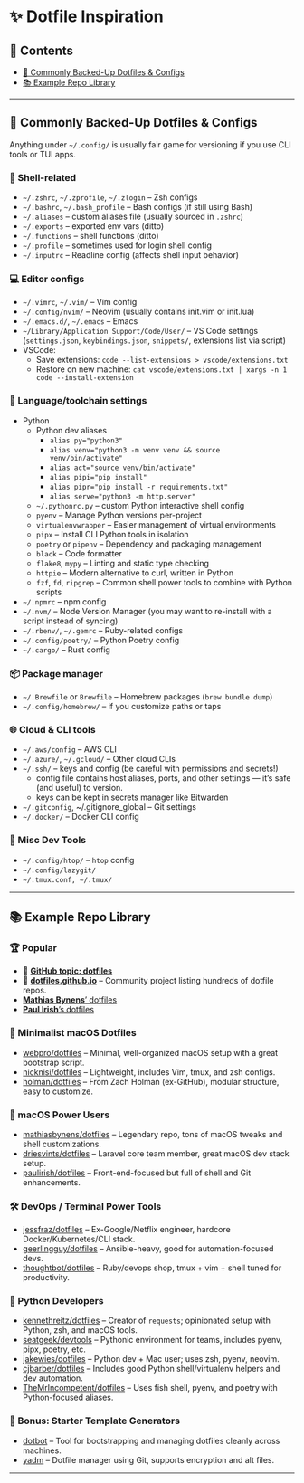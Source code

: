# ✨ Dotfile Inspiration

## 📖 Contents

- [💾 Commonly Backed-Up Dotfiles & Configs](#-commonly-backed-up-dotfiles--configs)
- [📚 Example Repo Library](#-example-repo-library)

---

## 💾 Commonly Backed-Up Dotfiles & Configs

Anything under `~/.config/` is usually fair game for versioning if you use CLI tools or TUI apps.

### 🐚 Shell-related
* `~/.zshrc`, `~/.zprofile`, `~/.zlogin` – Zsh configs
* `~/.bashrc`, `~/.bash_profile` – Bash configs (if still using Bash)
* `~/.aliases` – custom aliases file (usually sourced in `.zshrc`)
* `~/.exports` – exported env vars (ditto)
* `~/.functions` – shell functions (ditto)
* `~/.profile` – sometimes used for login shell config
* `~/.inputrc` – Readline config (affects shell input behavior)

### 💻 Editor configs
* `~/.vimrc`, `~/.vim/` – Vim config
* `~/.config/nvim/` – Neovim (usually contains init.vim or init.lua)
* `~/.emacs.d/`, `~/.emacs` – Emacs
* `~/Library/Application Support/Code/User/` – VS Code settings (`settings.json`, `keybindings.json`, `snippets/`, extensions list via script)
* VSCode:
    * Save extensions: `code --list-extensions > vscode/extensions.txt`
    * Restore on new machine: `cat vscode/extensions.txt | xargs -n 1 code --install-extension`

### 🧪 Language/toolchain settings
* Python
    - Python dev aliases
        - `alias py="python3"`
        - `alias venv="python3 -m venv venv && source venv/bin/activate"`
        - `alias act="source venv/bin/activate"`
        - `alias pipi="pip install"`
        - `alias pipr="pip install -r requirements.txt"`
        - `alias serve="python3 -m http.server"`
    - `~/.pythonrc.py` – custom Python interactive shell config
    - `pyenv` – Manage Python versions per-project
    - `virtualenvwrapper` – Easier management of virtual environments
    - `pipx` – Install CLI Python tools in isolation
    - `poetry` or `pipenv` – Dependency and packaging management
    - `black` – Code formatter
    - `flake8`, `mypy` – Linting and static type checking
    - `httpie` – Modern alternative to curl, written in Python
    - `fzf`, `fd`, `ripgrep` – Common shell power tools to combine with Python scripts
* `~/.npmrc` – npm config
* `~/.nvm/` – Node Version Manager (you may want to re-install with a script instead of syncing)
* `~/.rbenv/`, `~/.gemrc` – Ruby-related configs
* `~/.config/poetry/` – Python Poetry config
* `~/.cargo/` – Rust config

### 📦 Package manager
* `~/.Brewfile` or `Brewfile` – Homebrew packages (`brew bundle dump`)
* `~/.config/homebrew/` – if you customize paths or taps

### 🌐 Cloud & CLI tools
* `~/.aws/config` – AWS CLI
* `~/.azure/`, `~/.gcloud/` – Other cloud CLIs
* `~/.ssh/` – keys and config (be careful with permissions and secrets!)
    * config file contains host aliases, ports, and other settings — it’s safe (and useful) to version.
    * keys can be kept in secrets manager like Bitwarden
* `~/.gitconfig`, ~/.gitignore_global – Git settings
* `~/.docker/` – Docker CLI config

### 🧰 Misc Dev Tools
* `~/.config/htop/` – `htop` config
* `~/.config/lazygit/`
* `~/.tmux.conf, ~/.tmux/`

---

## 📚 Example Repo Library

### 🏆 Popular
- 🐙 **[GitHub topic: dotfiles](https://github.com/topics/dotfiles)**
- 🌟 **[dotfiles.github.io](https://dotfiles.github.io/)** – Community project listing hundreds of dotfile repos.
- [**Mathias Bynens**’ dotfiles](https://github.com/mathiasbynens/dotfiles)
- [**Paul Irish**’s dotfiles](https://github.com/paulirish/dotfiles)

### 🧼 Minimalist macOS Dotfiles
- [webpro/dotfiles](https://github.com/webpro/dotfiles) – Minimal, well-organized macOS setup with a great bootstrap script.
- [nicknisi/dotfiles](https://github.com/nicknisi/dotfiles) – Lightweight, includes Vim, tmux, and zsh configs.
- [holman/dotfiles](https://github.com/holman/dotfiles) – From Zach Holman (ex-GitHub), modular structure, easy to customize.

### 🍎 macOS Power Users
- [mathiasbynens/dotfiles](https://github.com/mathiasbynens/dotfiles) – Legendary repo, tons of macOS tweaks and shell customizations.
- [driesvints/dotfiles](https://github.com/driesvints/dotfiles) – Laravel core team member, great macOS dev stack setup.
- [paulirish/dotfiles](https://github.com/paulirish/dotfiles) – Front-end-focused but full of shell and Git enhancements.

### 🛠️ DevOps / Terminal Power Tools
- [jessfraz/dotfiles](https://github.com/jessfraz/dotfiles) – Ex-Google/Netflix engineer, hardcore Docker/Kubernetes/CLI stack.
- [geerlingguy/dotfiles](https://github.com/geerlingguy/dotfiles) – Ansible-heavy, good for automation-focused devs.
- [thoughtbot/dotfiles](https://github.com/thoughtbot/dotfiles) – Ruby/devops shop, tmux + vim + shell tuned for productivity.

### 🐍 Python Developers
- [kennethreitz/dotfiles](https://github.com/kennethreitz/dotfiles) – Creator of `requests`; opinionated setup with Python, zsh, and macOS tools.
- [seatgeek/devtools](https://github.com/seatgeek/devtools) – Pythonic environment for teams, includes pyenv, pipx, poetry, etc.
- [jakewies/dotfiles](https://github.com/jakewies/dotfiles) – Python dev + Mac user; uses zsh, pyenv, neovim.
- [cjbarber/dotfiles](https://github.com/cjbarber/dotfiles) – Includes good Python shell/virtualenv helpers and dev automation.
- [TheMrIncompetent/dotfiles](https://github.com/TheMrIncompetent/dotfiles) – Uses fish shell, pyenv, and poetry with Python-focused aliases.

### 🎁 Bonus: Starter Template Generators
- [dotbot](https://github.com/anishathalye/dotbot) – Tool for bootstrapping and managing dotfiles cleanly across machines.
- [yadm](https://github.com/TheLocehiliosan/yadm) – Dotfile manager using Git, supports encryption and alt files.

---